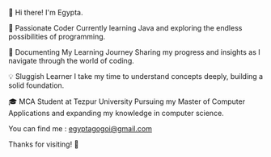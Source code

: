 👋 Hi there! I'm Egypta.

🌱 Passionate Coder
Currently learning Java and exploring the endless possibilities of programming.

📝 Documenting My Learning Journey
Sharing my progress and insights as I navigate through the world of coding.

💡 Sluggish Learner
I take my time to understand concepts deeply, building a solid foundation.

🎓 MCA Student at Tezpur University
Pursuing my Master of Computer Applications and expanding my knowledge in computer science.

You can find me : egyptagogoi@gmail.com

Thanks for visiting! 🚀
